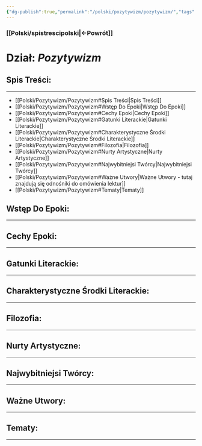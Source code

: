 ```yaml
---
{"dg-publish":true,"permalink":"/polski/pozytywizm/pozytywizm/","tags":["Dzial"]}
---
```


### [[Polski/spistrescipolski\|←Powrót]]
# **Dział:** *Pozytywizm*

## Spis Treści:
---
- [[Polski/Pozytywizm/Pozytywizm#Spis Treści\|Spis Treści]]
- [[Polski/Pozytywizm/Pozytywizm#Wstęp Do Epoki\|Wstęp Do Epoki]]
- [[Polski/Pozytywizm/Pozytywizm#Cechy Epoki\|Cechy Epoki]]
- [[Polski/Pozytywizm/Pozytywizm#Gatunki Literackie\|Gatunki Literackie]]
- [[Polski/Pozytywizm/Pozytywizm#Charakterystyczne Środki Literackie\|Charakterystyczne Środki Literackie]]
- [[Polski/Pozytywizm/Pozytywizm#Filozofia\|Filozofia]]
- [[Polski/Pozytywizm/Pozytywizm#Nurty Artystyczne\|Nurty Artystyczne]]
- [[Polski/Pozytywizm/Pozytywizm#Najwybitniejsi Twórcy\|Najwybitniejsi Twórcy]]
- [[Polski/Pozytywizm/Pozytywizm#Ważne Utwory\|Ważne Utwory - tutaj znajdują się odnośniki do omówienia lektur]]
- [[Polski/Pozytywizm/Pozytywizm#Tematy\|Tematy]]
## Wstęp Do Epoki:
---

## Cechy Epoki:
---

## Gatunki Literackie:
---

## Charakterystyczne Środki Literackie:
---

## Filozofia:
---

## Nurty Artystyczne:
---

## Najwybitniejsi Twórcy:
---

## Ważne Utwory:
---

## Tematy:
---
